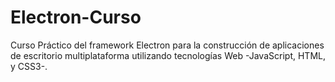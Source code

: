 # Electron-Curso
Curso Práctico del framework Electron para la construcción de aplicaciones de escritorio multiplataforma utilizando tecnologías Web -JavaScript, HTML, y CSS3-.